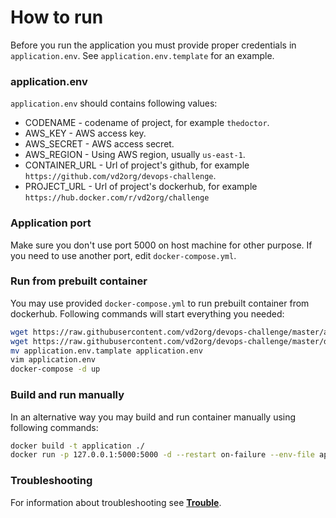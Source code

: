 # How to run

Before you run the application you must provide proper credentials in `application.env`.
See `application.env.template` for an example.

### application.env

`application.env` should contains following values:

* CODENAME - codename of project, for example `thedoctor`.
* AWS_KEY - AWS access key.
* AWS_SECRET - AWS access secret.
* AWS_REGION - Using AWS region, usually `us-east-1`.
* CONTAINER_URL - Url of project's github, for example `https://github.com/vd2org/devops-challenge`.
* PROJECT_URL - Url of project's dockerhub, for example `https://hub.docker.com/r/vd2org/challenge`

### Application port

Make sure you don't use port 5000 on host machine for other purpose. If you need to 
use another port, edit `docker-compose.yml`.

### Run from prebuilt container

You may use provided `docker-compose.yml` to run prebuilt container from dockerhub.
Following commands will start everything you needed:

```bash
wget https://raw.githubusercontent.com/vd2org/devops-challenge/master/application.env.tamplate
wget https://raw.githubusercontent.com/vd2org/devops-challenge/master/docker-compose.yml
mv application.env.tamplate application.env
vim application.env
docker-compose -d up
```

### Build and run manually

In an alternative way you may build and run container manually using following commands:

```bash
docker build -t application ./
docker run -p 127.0.0.1:5000:5000 -d --restart on-failure --env-file application.env --name application application
```

### Troubleshooting

For information about troubleshooting see **[Trouble](TROUBLE.md)**.
